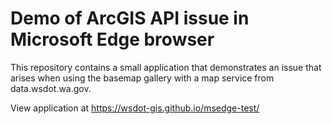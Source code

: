 # Demo of ArcGIS API issue in Microsoft Edge browser

This repository contains a small application that demonstrates an issue that arises when using the basemap gallery with a map service from data.wsdot.wa.gov.

View application at https://wsdot-gis.github.io/msedge-test/